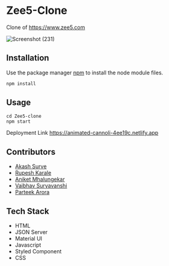# Zee5-Clone

Clone of https://www.zee5.com

![Screenshot (231)](https://user-images.githubusercontent.com/107258474/183309158-a3455bb0-1983-4290-973a-016756b55d6d.png)

## Installation

Use the package manager [npm](https://docs.npmjs.com/cli/v6/commands/npm-install) to install the node module files.

```bash
npm install
```

## Usage

```
cd Zee5-clone
npm start
```

Deployment Link
https://animated-cannoli-4ee19c.netlify.app

## Contributors
- [Akash Surve](https://github.com/Akash2377)
- [Rupesh Karale](https://github.com/rupeshkarale)
- [Aniket Mhalungekar](https://github.com/aniket-0703)
- [Vaibhav Suryavanshi](https://github.com/Vaibhav3534)
- [Parteek Arora](https://github.com/Vaibhav3534)

## Tech Stack
- HTML
- JSON Server
- Material UI
- Javascript
- Styled Component
- CSS
